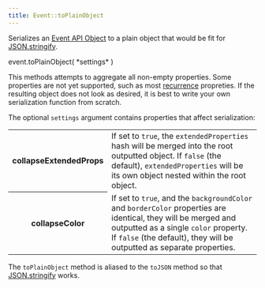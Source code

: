 ```yaml
---
title: Event::toPlainObject
---
```


Serializes an [Event API Object](event-object) to a plain object that would be fit for [JSON.stringify].

<div class='spec' markdown='1'>
event.toPlainObject( *settings* )
</div>

This methods attempts to aggregate all non-empty properties. Some properties are not yet supported, such as most [recurrence](recurring-events) propreties. If the resulting object does not look as desired, it is best to write your own serialization function from scratch.

The optional `settings` argument contains properties that affect serialization:

<table>

<tr>
<th>collapseExtendedProps</th>
<td>If set to <code>true</code>, the <code>extendedProperties</code> hash will be merged into the root outputted object. If <code>false</code> (the default), <code>extendedProperties</code> will be its own object nested within the root object.</td>
</tr>

<tr>
<th>collapseColor</th>
<td>If set to <code>true</code>, and the <code>backgroundColor</code> and <code>borderColor</code> properties are identical, they will be merged and outputted as a single <code>color</code> property. If <code>false</code> (the default), they will be outputted as separate properties.</td>
</tr>

</table>

The `toPlainObject` method is aliased to the `toJSON` method so that [JSON.stringify] works.


[JSON.stringify]: https://developer.mozilla.org/en-US/docs/Web/JavaScript/Reference/Global_Objects/JSON/stringify
